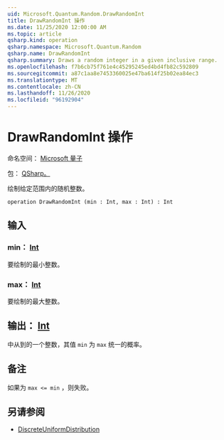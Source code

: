 ```yaml
---
uid: Microsoft.Quantum.Random.DrawRandomInt
title: DrawRandomInt 操作
ms.date: 11/25/2020 12:00:00 AM
ms.topic: article
qsharp.kind: operation
qsharp.namespace: Microsoft.Quantum.Random
qsharp.name: DrawRandomInt
qsharp.summary: Draws a random integer in a given inclusive range.
ms.openlocfilehash: f7b6cb75f761e4c45295245ed4bd4fb82c592809
ms.sourcegitcommit: a87c1aa8e7453360025e47ba614f25b02ea84ec3
ms.translationtype: MT
ms.contentlocale: zh-CN
ms.lasthandoff: 11/26/2020
ms.locfileid: "96192904"
---
```

# <a name="drawrandomint-operation"></a>DrawRandomInt 操作

命名空间： [Microsoft 量子](xref:Microsoft.Quantum.Random)

包： [QSharp。](https://nuget.org/packages/Microsoft.Quantum.QSharp.Core)


绘制给定范围内的随机整数。

```qsharp
operation DrawRandomInt (min : Int, max : Int) : Int
```


## <a name="input"></a>输入

### <a name="min--int"></a>min： [Int](xref:microsoft.quantum.lang-ref.int)

要绘制的最小整数。


### <a name="max--int"></a>max： [Int](xref:microsoft.quantum.lang-ref.int)

要绘制的最大整数。



## <a name="output--int"></a>输出： [Int](xref:microsoft.quantum.lang-ref.int)

中从到的一个整数，其值 `min` 为 `max` 统一的概率。

## <a name="remarks"></a>备注

如果为 `max <= min` ，则失败。

## <a name="see-also"></a>另请参阅

- [DiscreteUniformDistribution](xref:Microsoft.Quantum.DiscreteUniformDistribution)
